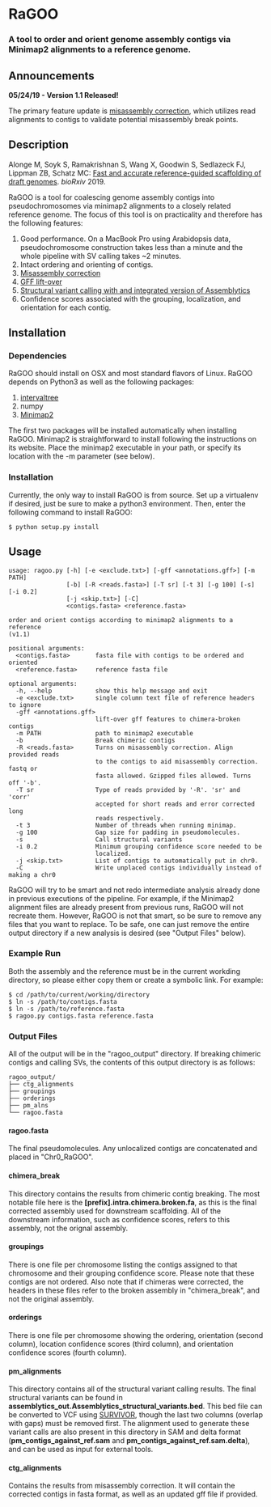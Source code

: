 # RaGOO

### A tool to order and orient genome assembly contigs via Minimap2 alignments to a reference genome.

## Announcements

**05/24/19 - Version 1.1 Released!**

The primary feature update is [misassembly correction](https://github.com/malonge/RaGOO/wiki/Misassembly-Correction), which utilizes read alignments
to contigs to validate potential misassembly break points.

## Description

Alonge M, Soyk S, Ramakrishnan S, Wang X, Goodwin S, Sedlazeck FJ, Lippman ZB, Schatz MC: [Fast and accurate reference-guided scaffolding of draft genomes](https://www.biorxiv.org/content/early/2019/01/13/519637). *bioRxiv* 2019.

RaGOO is a tool for coalescing genome assembly contigs into pseudochromosomes via minimap2 alignments to a closely related reference genome. The focus of this tool is on practicality and therefore has the following features:

1. Good performance. On a MacBook Pro using Arabidopsis data, pseudochromosome construction takes less than a minute and the whole pipeline with SV calling takes ~2 minutes.
2. Intact ordering and orienting of contigs. 
3. [Misassembly correction](https://github.com/malonge/RaGOO/wiki/Misassembly-Correction)
4. [GFF lift-over](https://github.com/malonge/RaGOO/wiki/GFF-File-Lift-Over)
5. [Structural variant calling with and integrated version of Assemblytics](https://github.com/malonge/RaGOO/wiki/Calling-Structural-Variants)
6. Confidence scores associated with the grouping, localization, and orientation for each contig.

## Installation

### Dependencies

RaGOO should install on OSX and most standard flavors of Linux. RaGOO depends on Python3 as well as the following packages:

1. [intervaltree](https://pypi.python.org/pypi/intervaltree)
2. numpy
3. [Minimap2](https://github.com/lh3/minimap2)

The first two packages will be installed automatically when installing RaGOO. Minimap2 is straightforward to install following the instructions on its website. Place the minimap2 executable in your path, or specify its location with the -m parameter (see below).

### Installation

Currently, the only way to install RaGOO is from source. Set up a virtualenv if desired, just be sure to make a python3 environment. Then, enter the following command to install RaGOO:

```
$ python setup.py install
```

## Usage

```
usage: ragoo.py [-h] [-e <exclude.txt>] [-gff <annotations.gff>] [-m PATH]
                [-b] [-R <reads.fasta>] [-T sr] [-t 3] [-g 100] [-s] [-i 0.2]
                [-j <skip.txt>] [-C]
                <contigs.fasta> <reference.fasta>

order and orient contigs according to minimap2 alignments to a reference
(v1.1)

positional arguments:
  <contigs.fasta>       fasta file with contigs to be ordered and oriented
  <reference.fasta>     reference fasta file

optional arguments:
  -h, --help            show this help message and exit
  -e <exclude.txt>      single column text file of reference headers to ignore
  -gff <annotations.gff>
                        lift-over gff features to chimera-broken contigs
  -m PATH               path to minimap2 executable
  -b                    Break chimeric contigs
  -R <reads.fasta>      Turns on misassembly correction. Align provided reads
                        to the contigs to aid misassembly correction. fastq or
                        fasta allowed. Gzipped files allowed. Turns off '-b'.
  -T sr                 Type of reads provided by '-R'. 'sr' and 'corr'
                        accepted for short reads and error corrected long
                        reads respectively.
  -t 3                  Number of threads when running minimap.
  -g 100                Gap size for padding in pseudomolecules.
  -s                    Call structural variants
  -i 0.2                Minimum grouping confidence score needed to be
                        localized.
  -j <skip.txt>         List of contigs to automatically put in chr0.
  -C                    Write unplaced contigs individually instead of making a chr0
``` 

RaGOO will try to be smart and not redo intermediate analysis already done in previous executions of the pipeline. For example, if the Minimap2 alignment files are already present from previous runs, RaGOO will not recreate them. However, RaGOO is not that smart, so be sure to remove any files that you want to replace. To be safe, one can just remove the entire output directory if a new analysis is desired (see "Output Files" below).

### Example Run
Both the assembly and the reference must be in the current workding directory, so please either copy them or create a symbolic link. For example:

```
$ cd /path/to/current/working/directory
$ ln -s /path/to/contigs.fasta
$ ln -s /path/to/reference.fasta
$ ragoo.py contigs.fasta reference.fasta
```

### Output Files

All of the output will be in the "ragoo_output" directory. If breaking chimeric contigs and calling SVs, the contents of this output directory is as follows:

```
ragoo_output/
├── ctg_alignments
├── groupings
├── orderings
├── pm_alns
└── ragoo.fasta
```

#### ragoo.fasta
The final pseudomolecules. Any unlocalized contigs are concatenated and placed in "Chr0_RaGOO".

#### chimera_break
This directory contains the results from chimeric contig breaking. The most notable file here is the **[prefix].intra.chimera.broken.fa**, as this is the final corrected assembly used for downstream scaffolding. All of the downstream information, such as confidence scores, refers to this assembly, not the orignal assembly.

#### groupings
There is one file per chromosome listing the contigs assigned to that chromosome and their grouping confidence score. Please note that these contigs are not ordered. Also note that if chimeras were corrected, the headers in these files refer to the broken assembly in "chimera_break", and not the original assembly.

#### orderings
There is one file per chromosome showing the ordering, orientation (second column), location confidence scores (third column), and orientation confidence scores (fourth column).

#### pm_alignments
This directory contains all of the structural variant calling results. The final structural variants can be found in **assemblytics_out.Assemblytics_structural_variants.bed**. This bed file can be converted to VCF using [SURVIVOR](https://github.com/fritzsedlazeck/SURVIVOR), though the last two columns (overlap with gaps) must be removed first. The alignment used to generate these variant calls are also present in this directory in SAM and delta format (**pm_contigs_against_ref.sam** and **pm_contigs_against_ref.sam.delta**), and can be used as input for external tools.

#### ctg_alignments 
Contains the results from misassembly correction. It will contain the corrected contigs in fasta format, as well as an updated gff file if provided.
